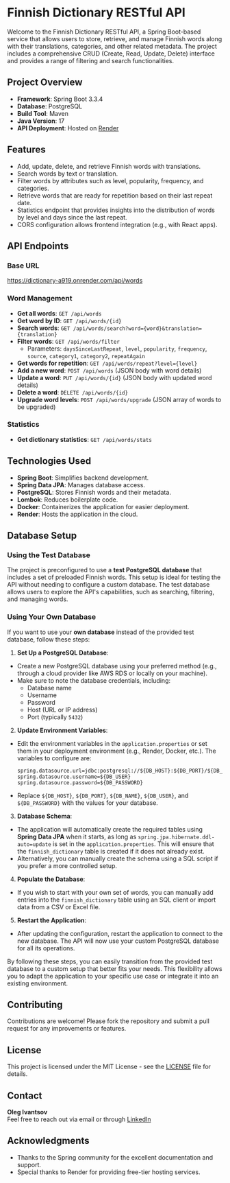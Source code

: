 
# Finnish Dictionary RESTful API

Welcome to the Finnish Dictionary RESTful API, a Spring Boot-based service that allows users to store, retrieve, and manage Finnish words along with their translations, categories, and other related metadata. The project includes a comprehensive CRUD (Create, Read, Update, Delete) interface and provides a range of filtering and search functionalities.

## Project Overview

- **Framework**: Spring Boot 3.3.4
- **Database**: PostgreSQL
- **Build Tool**: Maven
- **Java Version**: 17
- **API Deployment**: Hosted on [Render](https://dictionary-a919.onrender.com/api/words)

## Features

- Add, update, delete, and retrieve Finnish words with translations.
- Search words by text or translation.
- Filter words by attributes such as level, popularity, frequency, and categories.
- Retrieve words that are ready for repetition based on their last repeat date.
- Statistics endpoint that provides insights into the distribution of words by level and days since the last repeat.
- CORS configuration allows frontend integration (e.g., with React apps).

## API Endpoints

### Base URL
https://dictionary-a919.onrender.com/api/words


### Word Management

- **Get all words**: `GET /api/words`
- **Get word by ID**: `GET /api/words/{id}`
- **Search words**: `GET /api/words/search?word={word}&translation={translation}`
- **Filter words**: `GET /api/words/filter`
    - Parameters: `daysSinceLastRepeat`, `level`, `popularity`, `frequency`, `source`, `category1`, `category2`, `repeatAgain`
- **Get words for repetition**: `GET /api/words/repeat?level={level}`
- **Add a new word**: `POST /api/words` (JSON body with word details)
- **Update a word**: `PUT /api/words/{id}` (JSON body with updated word details)
- **Delete a word**: `DELETE /api/words/{id}`
- **Upgrade word levels**: `POST /api/words/upgrade` (JSON array of words to be upgraded)

### Statistics

- **Get dictionary statistics**: `GET /api/words/stats`

## Technologies Used
- **Spring Boot**: Simplifies backend development.
- **Spring Data JPA**: Manages database access.
- **PostgreSQL**: Stores Finnish words and their metadata.
- **Lombok**: Reduces boilerplate code.
- **Docker**: Containerizes the application for easier deployment.
- **Render**: Hosts the application in the cloud.


## Database Setup

### Using the Test Database
The project is preconfigured to use a **test PostgreSQL database** that includes a set of preloaded Finnish words. This setup is ideal for testing the API without needing to configure a custom database. The test database allows users to explore the API's capabilities, such as searching, filtering, and managing words.

### Using Your Own Database
If you want to use your **own database** instead of the provided test database, follow these steps:

1. **Set Up a PostgreSQL Database**:
- Create a new PostgreSQL database using your preferred method (e.g., through a cloud provider like AWS RDS or locally on your machine).
- Make sure to note the database credentials, including:
  - Database name
  - Username
  - Password
  - Host (URL or IP address)
  - Port (typically `5432`)

2. **Update Environment Variables**:
- Edit the environment variables in the `application.properties` or set them in your deployment environment (e.g., Render, Docker, etc.). The variables to configure are:
  ```properties
  spring.datasource.url=jdbc:postgresql://${DB_HOST}:${DB_PORT}/${DB_NAME}
  spring.datasource.username=${DB_USER}
  spring.datasource.password=${DB_PASSWORD}
  ```
- Replace `${DB_HOST}`, `${DB_PORT}`, `${DB_NAME}`, `${DB_USER}`, and `${DB_PASSWORD}` with the values for your database.

3. **Database Schema**:
- The application will automatically create the required tables using **Spring Data JPA** when it starts, as long as `spring.jpa.hibernate.ddl-auto=update` is set in the `application.properties`. This will ensure that the `finnish_dictionary` table is created if it does not already exist.
- Alternatively, you can manually create the schema using a SQL script if you prefer a more controlled setup.

4. **Populate the Database**:
- If you wish to start with your own set of words, you can manually add entries into the `finnish_dictionary` table using an SQL client or import data from a CSV or Excel file.

5. **Restart the Application**:
- After updating the configuration, restart the application to connect to the new database. The API will now use your custom PostgreSQL database for all its operations.

By following these steps, you can easily transition from the provided test database to a custom setup that better fits your needs. This flexibility allows you to adapt the application to your specific use case or integrate it into an existing environment.

## Contributing
Contributions are welcome! Please fork the repository and submit a pull request for any improvements or features.

## License
This project is licensed under the MIT License - see the [LICENSE](LICENSE) file for details.

## Contact
**Oleg Ivantsov**  
Feel free to reach out via email or through [LinkedIn](https://www.linkedin.com/in/oleg-ivantsov/)

## Acknowledgments
- Thanks to the Spring community for the excellent documentation and support.
- Special thanks to Render for providing free-tier hosting services.
